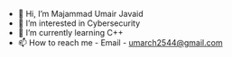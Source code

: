 - 👋 Hi, I’m Majammad Umair Javaid
- 👀 I’m interested in Cybersecurity
- 🌱 I’m currently learning C++
- 📫 How to reach me - Email - umarch2544@gmail.com
